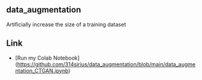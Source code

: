 ## data_augmentation
Artificially increase the size of a training dataset

## Link

* [Run my Colab Notebook] (https://github.com/314sirius/data_augmentation/blob/main/data_augmentation_CTGAN.ipynb)
